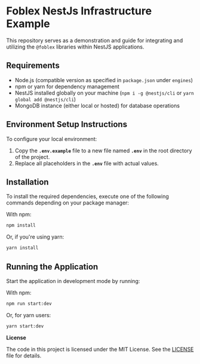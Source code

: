 # Foblex NestJs Infrastructure Example

This repository serves as a demonstration and guide for integrating and utilizing the `@foblex` libraries within NestJS applications.

## Requirements

- Node.js (compatible version as specified in `package.json` under `engines`)
- npm or yarn for dependency management
- NestJS installed globally on your machine (`npm i -g @nestjs/cli` or `yarn global add @nestjs/cli`)
- MongoDB instance (either local or hosted) for database operations

## Environment Setup Instructions

To configure your local environment:

1. Copy the **`.env.example`** file to a new file named **`.env`** in the root directory of the project.
2. Replace all placeholders in the **`.env`** file with actual values.

## Installation

To install the required dependencies, execute one of the following commands depending on your package manager:

With npm:

```bash
npm install
```
Or, if you're using yarn:
```bash
yarn install
```
## Running the Application

Start the application in development mode by running:

With npm:

```bash
npm run start:dev
```
Or, for yarn users:

```bash
yarn start:dev
```

**License**

The code in this project is licensed under the MIT License. See the [LICENSE](LICENSE) file for details.
